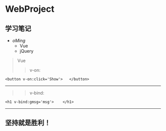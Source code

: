 # WebProject
## 学习笔记
+ *oMing*
  - Vue
  - jQuery

> Vue
>> v-on:
```
<button v-on:click='Show'>   </button>
```
- - -
>> v-bind:
```
<h1 v-bind:gmsg='msg'>    </h1>
```
- - -

## **坚持就是胜利！**
